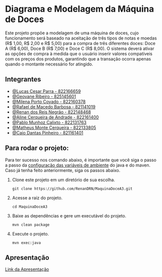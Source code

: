 # Diagrama e Modelagem da Máquina de Doces

Este projeto propõe a modelagem de uma máquina de doces, cujo funcionamento será baseado na aceitação de três tipos de notas e moedas (R$ 1,00, R$ 2,00 e R$ 5,00) para a compra de três diferentes doces: Doce A (R$ 6,00), Doce B (R$ 7,00) e Doce C (R$ 8,00). O sistema deverá ativar as opções de compra à medida que o usuário inserir valores compatíveis com os preços dos produtos, garantindo que a transação ocorra apenas quando o montante necessário for atingido.

## Integrantes

- [@Lucas Cesar Parra - 822166659](https://www.github.com/Caslu-Parra)
- [@Geovane Ribeiro - 825145601](https://github.com/geovanefern467)
- [@Milena Porto Coyado - 822160378](https://www.github.com/mictalks)
- [@Rafael de Macedo Barbosa - 821141019](https://www.github.com/RafaelMB20)
- [@Renan dos Reis Negrão - 822148468](https://www.github.com/RenanDRN)
- [@Aline Cerqueira de Andrade - 822161400](https://github.com/L1NEA)
- [@Pablo Munhoz Calixto - 822131763](https://github.com/PabloCalixto)
- [@Matheus Monte Cerqueira - 822133805](https://github.com/MatheusMC2)
- [@Caio Dantas Pinheiro - 821161401](https://github.com/caiopine)


## Para rodar o projeto:
Para ter sucesso nos comando abaixo, é importante que você siga o passo a passo da [configuração das variáveis de ambiente](https://medium.com/beelabacademy/configurando-vari%C3%A1veis-de-ambiente-java-home-e-maven-home-no-windows-e-unix-d9461f783c26) do java e do maven. Caso já tenha feito anteriormente, siga os passos abaixo.  


1. Clone este projeto em um diretório de sua escolha.
   ```
   git clone https://github.com/RenanDRN/MaquinaDoceA3.git
   ```

2. Acesse a raiz do projeto.
   ```
   cd MaquinaDoceA3
   ```
   
3. Baixe as dependências e gere um executável do projeto.
   ```
   mvn clean package
   ```
 
4. Execute o projeto.
   ``` 
   mvn exec:java
   ```
   
## Apresentação
[Link da Apresentação](https://www.canva.com/design/DAGjuokjaxE/jE0GaQEI_MzUsJddTMWKNw/edit)
